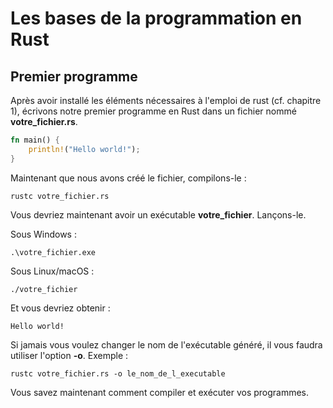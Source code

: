 # Les bases de la programmation en Rust

## Premier programme

Après avoir installé les éléments nécessaires à l'emploi de rust (cf. chapitre 1), écrivons notre premier programme en Rust dans un fichier nommé **votre_fichier.rs**.

```Rust
fn main() {
    println!("Hello world!");
}
```

Maintenant que nous avons créé le fichier, compilons-le :

```Shell
rustc votre_fichier.rs
```

Vous devriez maintenant avoir un exécutable __votre_fichier__. Lançons-le.

Sous Windows :

```Shell
.\votre_fichier.exe
```

Sous Linux/macOS :

```Shell
./votre_fichier
```

Et vous devriez obtenir :

```Shell
Hello world!
```

Si jamais vous voulez changer le nom de l'exécutable généré, il vous faudra utiliser l'option __-o__. Exemple :

```Shell
rustc votre_fichier.rs -o le_nom_de_l_executable
```

Vous savez maintenant comment compiler et exécuter vos programmes.
